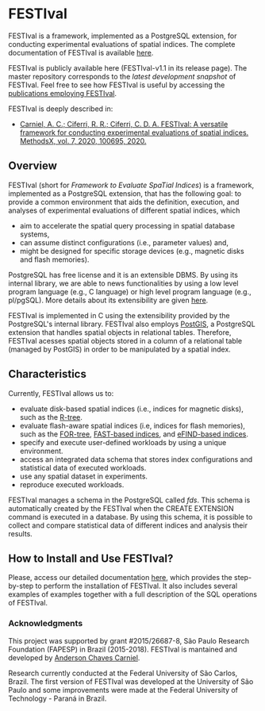# FESTIval

FESTIval is a framework, implemented as a PostgreSQL extension, for conducting experimental evaluations of spatial indices. The complete documentation of FESTIval is available [here](https://github.com/accarniel/FESTIval/wiki). 

FESTIval is publicly available here (FESTIval-v1.1 in its release page). The master repository corresponds to the _latest development snapshot_ of FESTIval. Feel free to see how FESTIval is useful by accessing the [publications employing FESTIval](https://accarniel.github.io/FESTIval/publications/).

FESTIval is deeply described in:

* [Carniel, A. C.; Ciferri, R. R.; Ciferri, C. D. A. FESTIval: A versatile framework for conducting experimental evaluations of spatial indices. MethodsX, vol. 7, 2020, 100695, 2020.](https://www.sciencedirect.com/science/article/pii/S2215016119302717)


## Overview

FESTIval (short for *Framework to Evaluate SpaTial Indices*) is a framework, implemented as a PostgreSQL extension, that has the following goal: to provide a common environment that aids the definition, execution, and analyses of experimental evaluations of different spatial indices, which 

* aim to accelerate the spatial query processing in spatial database systems, 
* can assume distinct configurations (i.e., parameter values) and,
* might be designed for specific storage devices (e.g., magnetic disks and flash memories).

PostgreSQL has free license and it is an extensible DBMS. By using its internal library, we are able to news functionalities by using a low level program language (e.g., C language) or high level program language (e.g., pl/pgSQL). More details about its extensibility are given [here](https://www.postgresql.org/docs/current/static/sql-createextension.html).

FESTIval is implemented in C using the extensibility provided by the PostgreSQL's internal library. FESTIval also employs [PostGIS](https://postgis.net/), a PostgreSQL extension that handles spatial objects in relational tables. Therefore, FESTIval acesses spatial objects stored in a column of a relational table (managed by PostGIS) in order to be manipulated by a spatial index. 

## Characteristics

Currently, FESTIval allows us to:

* evaluate disk-based spatial indices (i.e., indices for magnetic disks), such as the [R-tree](https://dl.acm.org/citation.cfm?id=602266).
* evaluate flash-aware spatial indices (i.e, indices for flash memories), such as the [FOR-tree](https://www.sciencedirect.com/science/article/pii/S0957417415000263), [FAST-based indices](https://link.springer.com/article/10.1007/s10707-012-0164-9), and [eFIND-based indices](https://www.sciencedirect.com/science/article/abs/pii/S0306437918300899).
* specify and execute user-defined workloads by using a unique environment.
* access an integrated data schema that stores index configurations and statistical data of executed workloads.
* use any spatial dataset in experiments.
* reproduce executed workloads.

FESTIval manages a schema in the PostgreSQL called *fds*. This schema is automatically created by the FESTIval when the CREATE EXTENSION command is executed in a database. By using this schema, it is possible to collect and compare statistical data of different indices and analysis their results.

## How to Install and Use FESTIval?

Please, access our detailed documentation [here](https://accarniel.github.io/FESTIval/), which provides the step-by-step to perform the installation of FESTIval. It also includes several examples of examples together with a full description of the SQL operations of FESTIval.

### Acknowledgments

This project was supported by grant #2015/26687-8, São Paulo Research Foundation (FAPESP) in Brazil (2015-2018). FESTIval is mantained and developed by [Anderson Chaves Carniel](https://accarniel.github.io/). 

Research currently conducted at the Federal University of São Carlos, Brazil. The first version of FESTIval was developed at the University of São Paulo and some improvements were made at the Federal University of Technology - Paraná in Brazil.

